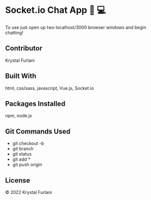 # Socket.io Chat App :email: :computer:

To use just open up two localhost/3000 browser windows and begin chatting! 

## Contributor

Krystal Furlani 

## Built With

html, css/sass, javascript, Vue.js, Socket.io

## Packages Installed 

npm, node.js

## Git Commands Used 

- git checkout -b
- git branch 
- git status 
- git add *
- git push origin 


## License 

© 2022 Krystal Furlani
